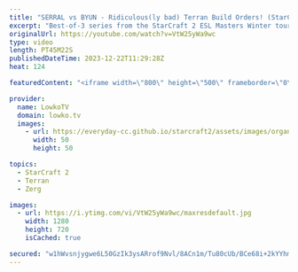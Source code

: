 ```yaml
---
title: "SERRAL vs BYUN - Ridiculous(ly bad) Terran Build Orders! (StarCraft 2)"
excerpt: "Best-of-3 series from the StarCraft 2 ESL Masters Winter tournament. In this match between Serral and ByuN, ByuN (Terran) decides to execute some of the strangest two-base all-ins I have seen all year against Serral (Zerg). Support my work: https://patreon.com/lowkotv  Lowko merch: https://lowko.shop"
originalUrl: https://youtube.com/watch?v=VtW25yWa9wc
type: video
length: PT45M22S
publishedDateTime: 2023-12-22T11:29:28Z
heat: 124

featuredContent: "<iframe width=\"800\" height=\"500\" frameborder=\"0\" src=\"https://www.youtube.com/embed/VtW25yWa9wc\" allow=\"accelerometer; autoplay; encrypted-media; gyroscope; picture-in-picture\" allowfullscreen></iframe>"

provider:
  name: LowkoTV
  domain: lowko.tv
  images:
    - url: https://everyday-cc.github.io/starcraft2/assets/images/organizations/lowko.tv-50x50.jpg
      width: 50
      height: 50

topics:
  - StarCraft 2
  - Terran
  - Zerg

images:
  - url: https://i.ytimg.com/vi/VtW25yWa9wc/maxresdefault.jpg
    width: 1280
    height: 720
    isCached: true

secured: "w1hWvsnjygwe6L50GzIk3ysARrof9Nvl/8ACn1m/Tu80cUb/BCe68i+2kYYhmzykw67Y9AnMmf7uQXRRqINtUV16xZX4o8UUkzKK9gcl7bTwrDiEcwvMQQzQW5X6nV0uut0CTXFSpIzL1uMjhLjgpj2/I1+2CFYBfefcO+u05CwilCceHDoGprez4A4+LpWbFF+wAAwBKx5yf6TxA6fIsyNSdRN5qdPTLedpRqXFfbQyQ49upXse3f3bWUzSfZgDyHEghLW4SkFJNHbwSVQbxX4X0PZ3L9046D2aouNJZ9Y/r50DOb32O+6AQWkFeAPucyBErxbW0v+tJPDQ4QKB/NWqpd7crg84Ss4jha16AVbEPBxPTEbLIZ13OTzKOaKa4x+rUYPkmnuVUCSiKiY6bqiqr+gX08YvXmOOVBE0C60=;Ute1IGhPfZjW7KexdmPNuw=="
---
```


